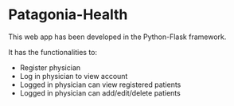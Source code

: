 # Patagonia-Health

This web app has been developed in the Python-Flask framework.

It has the functionalities to:

- Register physician
- Log in physician to view account
- Logged in physician can view registered patients
- Logged in physician can add/edit/delete patients

